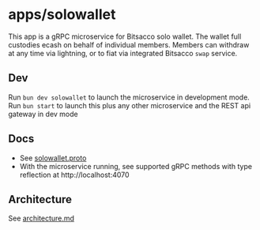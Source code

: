 # apps/solowallet

This app is a gRPC microservice for Bitsacco solo wallet.
The wallet full custodies ecash on behalf of individual members.
Members can withdraw at any time via lightning, or to fiat via integrated Bitsacco `swap` service.

## Dev

Run `bun dev solowallet` to launch the microservice in development mode.
Run `bun start` to launch this plus any other microservice and the REST api gateway in dev mode

## Docs

- See [solowallet.proto](https://github.com/bitsacco/os/blob/main/proto/solowallet.proto)
- With the microservice running, see supported gRPC methods with type reflection at http://localhost:4070

## Architecture

See [architecture.md](https://github.com/bitsacco/os/blob/main/docs/architecture.md)
